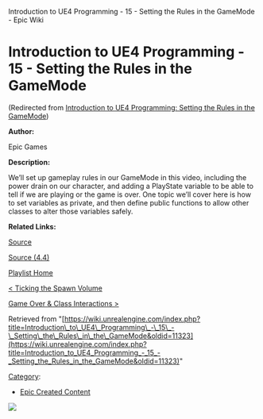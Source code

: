 Introduction to UE4 Programming - 15 - Setting the Rules in the GameMode - Epic Wiki                     

Introduction to UE4 Programming - 15 - Setting the Rules in the GameMode
========================================================================

(Redirected from [Introduction to UE4 Programming: Setting the Rules in the GameMode](/index.php?title=Introduction_to_UE4_Programming:_Setting_the_Rules_in_the_GameMode&redirect=no "Introduction to UE4 Programming: Setting the Rules in the GameMode"))

  

**Author:**

Epic Games

**Description:**

We’ll set up gameplay rules in our GameMode in this video, including the power drain on our character, and adding a PlayState variable to be able to tell if we are playing or the game is over. One topic we’ll cover here is how to set variables as private, and then define public functions to allow other classes to alter those variables safely.

**Related Links:**

[Source](https://d26ilriwvtzlb.cloudfront.net/3/3c/Source.zip "Source.zip")

[Source (4.4)](https://d26ilriwvtzlb.cloudfront.net/8/85/Source_4_4.zip "Source 4 4.zip")

[Playlist Home](/Category:Epic_Video_Playlists "Category:Epic Video Playlists")

[< Ticking the Spawn Volume](/Introduction_to_UE4_Programming_-_14_-_Ticking_the_Spawn_Volume "Introduction to UE4 Programming - 14 - Ticking the Spawn Volume")

[Game Over & Class Interactions >](/Introduction_to_UE4_Programming_-_16_-_Game_Over_%26_Class_Interactions "Introduction to UE4 Programming - 16 - Game Over & Class Interactions")

Retrieved from "[https://wiki.unrealengine.com/index.php?title=Introduction\_to\_UE4\_Programming\_-\_15\_-\_Setting\_the\_Rules\_in\_the\_GameMode&oldid=11323](https://wiki.unrealengine.com/index.php?title=Introduction_to_UE4_Programming_-_15_-_Setting_the_Rules_in_the_GameMode&oldid=11323)"

[Category](/Special:Categories "Special:Categories"):

*   [Epic Created Content](/Category:Epic_Created_Content "Category:Epic Created Content")

  ![](https://tracking.unrealengine.com/track.png)